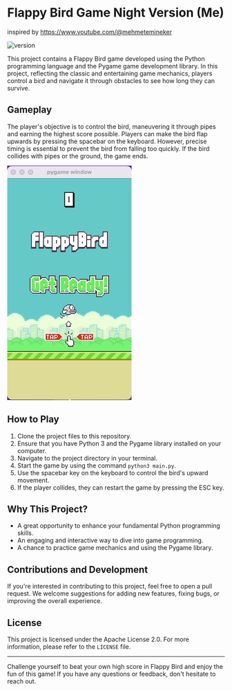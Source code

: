 # Flappy Bird Game Night Version (Me)

inspired by https://www.youtube.com/@mehmetemineker

![version](https://img.shields.io/badge/version-1.0.2-blue)

This project contains a Flappy Bird game developed using the Python programming language and the Pygame game development library. In this project, reflecting the classic and entertaining game mechanics, players control a bird and navigate it through obstacles to see how long they can survive.

## Gameplay

The player's objective is to control the bird, maneuvering it through pipes and earning the highest score possible. Players can make the bird flap upwards by pressing the spacebar on the keyboard. However, precise timing is essential to prevent the bird from falling too quickly. If the bird collides with pipes or the ground, the game ends.

![screen record](gaming.gif)

## How to Play

1. Clone the project files to this repository.
2. Ensure that you have Python 3 and the Pygame library installed on your computer.
3. Navigate to the project directory in your terminal.
4. Start the game by using the command `python3 main.py`.
5. Use the spacebar key on the keyboard to control the bird's upward movement.
6. If the player collides, they can restart the game by pressing the ESC key.

## Why This Project?

- A great opportunity to enhance your fundamental Python programming skills.
- An engaging and interactive way to dive into game programming.
- A chance to practice game mechanics and using the Pygame library.

## Contributions and Development

If you're interested in contributing to this project, feel free to open a pull request. We welcome suggestions for adding new features, fixing bugs, or improving the overall experience.

## License

This project is licensed under the Apache License 2.0. For more information, please refer to the `LICENSE` file.

---

Challenge yourself to beat your own high score in Flappy Bird and enjoy the fun of this game! If you have any questions or feedback, don't hesitate to reach out.

